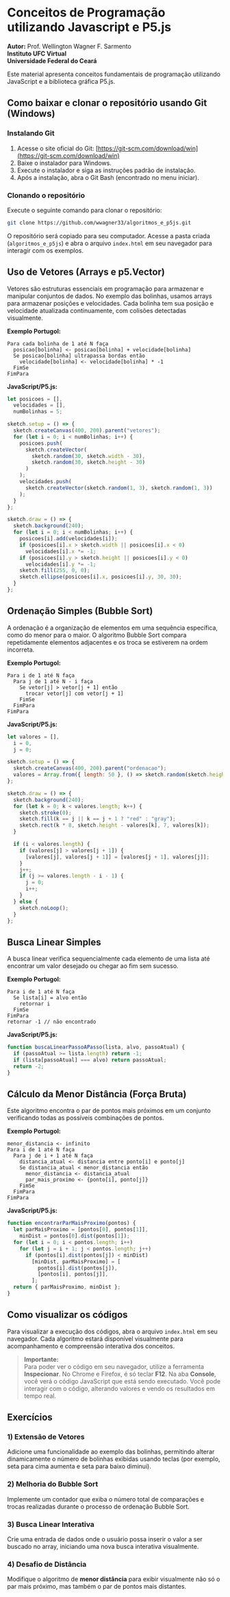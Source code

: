 # Conceitos de Programação utilizando Javascript e P5.js

**Autor:** Prof. Wellington Wagner F. Sarmento\
**Instituto UFC Virtual**\
**Universidade Federal do Ceará**

Este material apresenta conceitos fundamentais de programação utilizando JavaScript e a biblioteca gráfica P5.js.

## Como baixar e clonar o repositório usando Git (Windows)

### Instalando Git

1. Acesse o site oficial do Git: [https://git-scm.com/download/win](https://git-scm.com/download/win)
2. Baixe o instalador para Windows.
3. Execute o instalador e siga as instruções padrão de instalação.
4. Após a instalação, abra o Git Bash (encontrado no menu iniciar).

### Clonando o repositório

Execute o seguinte comando para clonar o repositório:

```bash
git clone https://github.com/wwagner33/algoritmos_e_p5js.git
```

O repositório será copiado para seu computador. Acesse a pasta criada (`algoritmos_e_p5js`) e abra o arquivo `index.html` em seu navegador para interagir com os exemplos.

## Uso de Vetores (Arrays e p5.Vector)

Vetores são estruturas essenciais em programação para armazenar e manipular conjuntos de dados. No exemplo das bolinhas, usamos arrays para armazenar posições e velocidades. Cada bolinha tem sua posição e velocidade atualizada continuamente, com colisões detectadas visualmente.

**Exemplo Portugol:**

```portugol
Para cada bolinha de 1 até N faça
  posicao[bolinha] <- posicao[bolinha] + velocidade[bolinha]
  Se posicao[bolinha] ultrapassa bordas então
    velocidade[bolinha] <- velocidade[bolinha] * -1
  FimSe
FimPara
```

**JavaScript/P5.js:**

```javascript
let posicoes = [],
  velocidades = [],
  numBolinhas = 5;

sketch.setup = () => {
  sketch.createCanvas(400, 200).parent("vetores");
  for (let i = 0; i < numBolinhas; i++) {
    posicoes.push(
      sketch.createVector(
        sketch.random(30, sketch.width - 30),
        sketch.random(30, sketch.height - 30)
      )
    );
    velocidades.push(
      sketch.createVector(sketch.random(1, 3), sketch.random(1, 3))
    );
  }
};

sketch.draw = () => {
  sketch.background(240);
  for (let i = 0; i < numBolinhas; i++) {
    posicoes[i].add(velocidades[i]);
    if (posicoes[i].x > sketch.width || posicoes[i].x < 0)
      velocidades[i].x *= -1;
    if (posicoes[i].y > sketch.height || posicoes[i].y < 0)
      velocidades[i].y *= -1;
    sketch.fill(255, 0, 0);
    sketch.ellipse(posicoes[i].x, posicoes[i].y, 30, 30);
  }
};
```

## Ordenação Simples (Bubble Sort)

A ordenação é a organização de elementos em uma sequência específica, como do menor para o maior. O algoritmo Bubble Sort compara repetidamente elementos adjacentes e os troca se estiverem na ordem incorreta.

**Exemplo Portugol:**

```portugol
Para i de 1 até N faça
  Para j de 1 até N - i faça
    Se vetor[j] > vetor[j + 1] então
      trocar vetor[j] com vetor[j + 1]
    FimSe
  FimPara
FimPara
```

**JavaScript/P5.js:**

```javascript
let valores = [],
  i = 0,
  j = 0;

sketch.setup = () => {
  sketch.createCanvas(400, 200).parent("ordenacao");
  valores = Array.from({ length: 50 }, () => sketch.random(sketch.height));
};

sketch.draw = () => {
  sketch.background(240);
  for (let k = 0; k < valores.length; k++) {
    sketch.stroke(0);
    sketch.fill(k == j || k == j + 1 ? "red" : "gray");
    sketch.rect(k * 8, sketch.height - valores[k], 7, valores[k]);
  }

  if (i < valores.length) {
    if (valores[j] > valores[j + 1]) {
      [valores[j], valores[j + 1]] = [valores[j + 1], valores[j]];
    }
    j++;
    if (j >= valores.length - i - 1) {
      j = 0;
      i++;
    }
  } else {
    sketch.noLoop();
  }
};
```

## Busca Linear Simples

A busca linear verifica sequencialmente cada elemento de uma lista até encontrar um valor desejado ou chegar ao fim sem sucesso.

**Exemplo Portugol:**

```portugol
Para i de 1 até N faça
  Se lista[i] = alvo então
    retornar i
  FimSe
FimPara
retornar -1 // não encontrado
```

**JavaScript/P5.js:**

```javascript
function buscaLinearPassoAPasso(lista, alvo, passoAtual) {
  if (passoAtual >= lista.length) return -1;
  if (lista[passoAtual] === alvo) return passoAtual;
  return -2;
}
```

## Cálculo da Menor Distância (Força Bruta)

Este algoritmo encontra o par de pontos mais próximos em um conjunto verificando todas as possíveis combinações de pontos.

**Exemplo Portugol:**

```portugol
menor_distancia <- infinito
Para i de 1 até N faça
  Para j de i + 1 até N faça
    distancia_atual <- distancia entre ponto[i] e ponto[j]
    Se distancia_atual < menor_distancia então
      menor_distancia <- distancia_atual
      par_mais_proximo <- {ponto[i], ponto[j]}
    FimSe
  FimPara
FimPara
```

**JavaScript/P5.js:**

```javascript
function encontrarParMaisProximo(pontos) {
  let parMaisProximo = [pontos[0], pontos[1]],
    minDist = pontos[0].dist(pontos[1]);
  for (let i = 0; i < pontos.length; i++)
    for (let j = i + 1; j < pontos.length; j++)
      if (pontos[i].dist(pontos[j]) < minDist)
        [minDist, parMaisProximo] = [
          pontos[i].dist(pontos[j]),
          [pontos[i], pontos[j]],
        ];
  return { parMaisProximo, minDist };
}
```

## Como visualizar os códigos

Para visualizar a execução dos códigos, abra o arquivo `index.html` em seu navegador. Cada algoritmo estará disponível visualmente para acompanhamento e compreensão interativa dos conceitos.

> **Importante:**  
> Para poder ver o código em seu navegador, utilize a ferramenta **Inspecionar**. No Chrome e Firefox, é só teclar **F12**.
> Na aba **Console**, você verá o código JavaScript que está sendo executado.
> Você pode interagir com o código, alterando valores e vendo os resultados em tempo real.


## Exercícios

### 1) Extensão de Vetores

Adicione uma funcionalidade ao exemplo das bolinhas, permitindo alterar dinamicamente o número de bolinhas exibidas usando teclas (por exemplo, seta para cima aumenta e seta para baixo diminui).

### 2) Melhoria do Bubble Sort

Implemente um contador que exiba o número total de comparações e trocas realizadas durante o processo de ordenação Bubble Sort.

### 3) Busca Linear Interativa

Crie uma entrada de dados onde o usuário possa inserir o valor a ser buscado no array, iniciando uma nova busca interativa visualmente.

### 4) Desafio de Distância

Modifique o algoritmo de **menor distância** para exibir visualmente não só o par mais próximo, mas também o par de pontos mais distantes.
